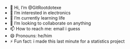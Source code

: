 - 👋 Hi, I’m @GitRootdotexe
- 👀 I’m interested in electronics
- 🌱 I’m currently learning life
- 💞️ I’m looking to collaborate on anything
- 📫 How to reach me: email i guess
- 😄 Pronouns: he/him
- ⚡ Fun fact: i made this last minute for a statistics project

<!---
GitRootdotexe/GitRootdotexe is a ✨ special ✨ repository because its `README.md` (this file) appears on your GitHub profile.
You can click the Preview link to take a look at your changes.
--->
